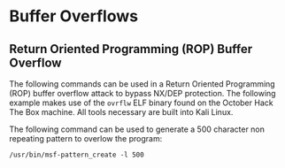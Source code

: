 # Buffer Overflows

## Return Oriented Programming (ROP) Buffer Overflow
The following commands can be used in a Return Oriented Programming (ROP) buffer overflow attack to bypass NX/DEP protection.  The following example makes use of the `ovrflw` ELF binary found on the October Hack The Box machine.  All tools necessary are built into Kali Linux.

The following command can be used to generate a 500 character non repeating pattern to overlow the program:

```/usr/bin/msf-pattern_create -l 500```

